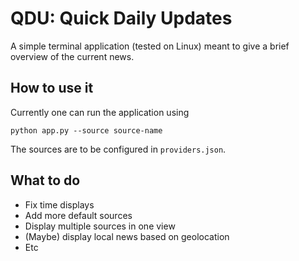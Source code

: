 # QDU: Quick Daily Updates

A simple terminal application (tested on Linux) meant to give a
brief overview of the current news.

## How to use it

Currently one can run the application using

```
python app.py --source source-name
```

The sources are to be configured in `providers.json`.

## What to do

* Fix time displays
* Add more default sources
* Display multiple sources in one view
* (Maybe) display local news based on geolocation
* Etc
